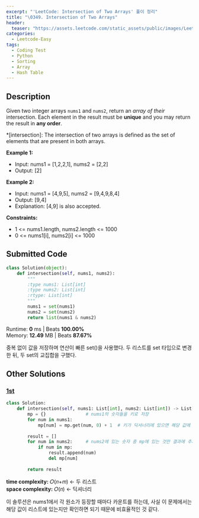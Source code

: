 ```yaml
---
excerpt: "'LeetCode: Intersection of Two Arrays' 풀이 정리"
title: "\0349. Intersection of Two Arrays"
header:
  teaser: "https://assets.leetcode.com/static_assets/public/images/LeetCode_Sharing.png"
categories:
  - Leetcode-Easy
tags:
  - Coding Test
  - Python
  - Sorting
  - Array
  - Hash Table
---
```


## <i class="fa-solid fa-file-lines"></i> Description

Given two integer arrays `nums1` and `nums2`, return an *array of their* intersection. Each element in the result must be **unique** and you may return the result in **any order**.

*[intersection]: The intersection of two arrays is defined as the set of elements that are present in both arrays.

**Example 1:**

- Input: nums1 = [1,2,2,1], nums2 = [2,2]
- Output: [2]

**Example 2:**

- Input: nums1 = [4,9,5], nums2 = [9,4,9,8,4]
- Output: [9,4]
- Explanation: [4,9] is also accepted.

**Constraints:**

- 1 <= nums1.length, nums2.length <= 1000
- 0 <= nums1[i], nums2[i] <= 1000

## <i class="fa-solid fa-cloud-arrow-up"></i> Submitted Code

```python
class Solution(object):
    def intersection(self, nums1, nums2):
        """
        :type nums1: List[int]
        :type nums2: List[int]
        :rtype: List[int]
        """
        nums1 = set(nums1)
        nums2 = set(nums2)
        return list(nums1 & nums2)
```
<i class="fa-solid fa-clock"></i> Runtime: **0** ms \| Beats **100.00%**    
<i class="fa-solid fa-memory"></i> Memory: **12.49** MB \| Beats **87.67%**

중복 없이 값을 저장하며 연산이 빠른 set()을 사용했다. 두 리스트를 set 타입으로 변경한 뒤, 두 set의 교집합을 구했다.

## <i class="fa-solid fa-flask"></i> Other Solutions

### <a href="https://leetcode.com/problems/intersection-of-two-arrays/solutions/4850780/99-beats-hashmap-easy-explanation-dry-ru-0is3/" target="_blank">1st</a>

```python
class Solution:
    def intersection(self, nums1: List[int], nums2: List[int]) -> List[int]:
        mp = {}               # nums1의 숫자들을 키로 저장
        for num in nums1:
            mp[num] = mp.get(num, 0) + 1  # 키가 딕셔너리에 있으면 해당 값에 +1, 없으면 0으로 저장
        
        result = []
        for num in nums2:     # nums2에 있는 숫자 중 mp에 있는 것만 결과에 추가
            if num in mp:
                result.append(num)
                del mp[num]
        
        return result
```
<i class="fa-solid fa-clock"></i> **time complexity:** 𝑂(𝑛+𝑚) ← 두 리스트   
<i class="fa-solid fa-memory"></i> **space complexity:** 𝑂(𝑛) ← 딕셔너리     

이 솔루션은 nums1에서 각 원소가 등장할 때마다 카운트를 하는데, 사실 이 문제에서는 해당 값이 리스트에 있는지만 확인하면 되기 때문에 비효율적인 것 같다.
